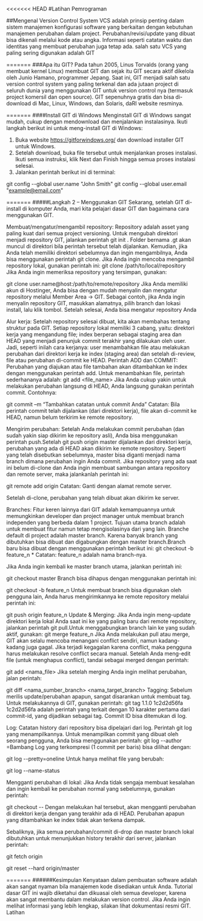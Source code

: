 <<<<<<< HEAD
#Latihan Pemrograman

##Mengenal Version Control System
VCS adalah prinsip penting dalam sistem manajemen konfigurasi software yang berkaitan dengan kebutuhan manajemen perubahan dalam project. Perubahan/revisi/update yang dibuat bisa dikenali melalui kode atau angka. Informasi seperti catatan waktu dan identitas yang membuat perubahan juga tetap ada.
salah satu VCS yang paling sering digunakan adalah GIT

=======
###Apa itu GIT?
Pada tahun 2005, Linus Torvalds (orang yang membuat kernel Linux) membuat GIT dan sejak itu GIT secara aktif dikelola oleh Junio Hamano, programmer Jepang. Saat ini, GIT menjadi salah satu version control system yang paling terkenal dan ada jutaan project di seluruh dunia yang menggunakan GIT untuk version control nya (termasuk project komersil dan open source). GIT sepenuhnya gratis dan bisa di-download di Mac, Linux, Windows, dan Solaris, daRI website resminya.

=======
####Install GIT di Windows
Menginstall GIT di Windows sangat mudah, cukup dengan mendownload dan menjalankan instalasinya. Ikuti langkah berikut ini untuk meng-install GIT di Windows:

1. Buka website https://gitforwindows.org/ dan download installer GIT untuk Windows.
2. Setelah download, buka file tersebut untuk menjalankan proses instalasi. Ikuti semua instruksi, klik Next dan Finish hingga semua proses instalasi selesai.
3. Jalankan perintah berikut ini di terminal:

git config --global user.name "John Smith"
git config --global user.email "example@email.com"

=======
#####Langkah 2 – Menggunakan GIT
Sekarang, setelah GIT di-install di komputer Anda, mari kita pelajari dasar GIT dan bagaimana cara menggunakan GIT.

Membuat/mengatur/mengambil repository: Repository adalah asset yang paling kuat dari semua project versioning. Untuk mengubah direktori menjadi repository GIT, jalankan perintah git init <directory>. Folder bernama .gt akan muncul di direktori bila perintah tersebut telah dijalankan. Kemudian, jika Anda telah memiliki direktori sebelumnya dan ingin mengambilnya, Anda bisa menggunakan perintah git clone. Jika Anda ingin mencoba mengambil repository lokal, gunakan perintah ini:
git clone /path/to/local/repository
Jika Anda ingin memeriksa repository yang tersimpan, gunakan:

git clone user.name@host:/path/to/remote/repository
Jika Anda memiliki akun di Hostinger, Anda bisa dengan mudah menyalin dan mengatur repository melalui Member Area -> GIT. Sebagai contoh, jika Anda ingin menyalin repository GIT, masukkan alamatnya, pilih branch dan lokasi install, lalu klik tombol.
Setelah selesai, Anda bisa mengatur repository Anda

Alur kerja: Setelah repository selesai dibuat, kita akan membahas tentang struktur pada GIT. Setiap repository lokal memiliki 3 cabang, yaitu: direktori kerja yang mengandung file; index berperan sebagai staging area dan HEAD yang menjadi penunjuk commit terakhir yang dilakukan oleh user. Jadi, seperti inilah cara kerjanya: user menambahkan file atau melakukan perubahan dari direktori kerja ke index (staging area) dan setelah di-review, file atau perubahan di-commit ke HEAD.
Perintah ADD dan COMMIT: Perubahan yang diajukan atau file tambahan akan ditambahkan ke index dengan menggunakan perintah add. Untuk menambahkan file, perintah sederhananya adalah:
git add <file_name>
Jika Anda cukup yakin untuk melakukan perubahan langsung di HEAD, Anda langsung gunakan perintah commit. Contohnya:

git commit –m “Tambahkan catatan untuk commit Anda”
Catatan: Bila perintah commit telah dijalankan (dari direktori kerja), file akan di-commit ke HEAD, namun belum terkirim ke remote repository.

Mengirim perubahan: Setelah Anda melakukan commit perubahan (dan sudah yakin siap dikirim ke repository asli), Anda bisa menggunakan perintah push.Setelah git push origin master dijalankan dari direktori kerja, perubahan yang ada di HEAD akan dikirim ke remote repository. Seperti yang telah disebutkan sebelumnya, master bisa diganti  menjadi nama branch dimana perubahan ingin Anda commit.
Jika repository yang ada saat ini belum di-clone dan Anda ingin membuat sambungan antara repository dan remote server, maka jalankanlah perintah ini:

git remote add origin <server>
Catatan: Ganti <server> dengan alamat remote server.

Setelah di-clone, perubahan yang telah dibuat akan dikirim ke server.

Branches: Fitur keren lainnya dari GIT adalah kemampuannya untuk memungkinkan developer dan project manager untuk membuat branch independen yang berbeda dalam 1 project. Tujuan utama branch adalah untuk membuat fitur namun tetap mengisolasinya dari yang lain. Branche default di project adalah master branch. Karena banyak branch yang dibutuhkan bisa dibuat dan digabungkan dengan master branch.Branch baru bisa dibuat dengan menggunakan perintah berikut ini:
git checkout -b feature_n *
Catatan: feature_n adalah nama branch-nya.

Jika Anda ingin kembali ke master branch utama, jalankan perintah ini:

git checkout master
Branch bisa dihapus dengan menggunakan perintah ini:

git checkout -b feature_n
Untuk membuat branch bisa digunakan oleh pengguna lain, Anda harus mengirimkannya ke remote repository melalui perintah ini:

git push origin feature_n
Update & Merging: Jika Anda ingin meng-update direktori kerja lokal Anda saat ini ke yang paling baru dari remote repository, jalankan perintah git pull.Untuk menggabungkan branch lain ke yang sudah aktif, gunakan:
git merge feature_n
Jika Anda melakukan pull atau merge, GIT akan selalu mencoba menangani conflict  sendiri, namun kadang-kadang juga gagal. Jika terjadi kegagalan karena conflict, maka pengguna harus melakukan resolve conflict secara manual. Setelah Anda meng-edit file (untuk menghapus conflict), tandai sebagai merged dengan perintah:

git add <nama_file>
Jika setelah merging Anda ingin melihat perubahan, jalan perintah:

git diff <nama_sumber_branch> <nama_target_branch>
Tagging: Sebelum merilis update/perubahan apapun, sangat disarankan untuk membuat tag. Untuk melakukannya di GIT, gunakan perintah:
git tag 1.1.0 1c2d2d56fa
1c2d2d56fa adalah perintah yang terkait dengan 10 karakter pertama dari commit-id, yang dijadikan sebagai tag. Commit ID bisa ditemukan di log.

Log: Catatan history dari repository bisa dipelajari dari log. Perintah git log yang menampilkannya. Untuk menampilkan commit yang dibuat oleh seorang pengguna, Anda bisa menggunakan perintah:
git log --author =Bambang
Log yang terkompresi (1 commit per baris) bisa dilihat dengan:

git log --pretty=oneline
Untuk hanya melihat file yang berubah:

git log --name-status
 

Mengganti perubahan di lokal: Jika Anda tidak sengaja membuat kesalahan dan ingin kembali ke perubahan normal yang sebelumnya, gunakan perintah:

git checkout -- <filename>
Dengan melakukan hal tersebut, akan mengganti perubahan di direktori kerja dengan yang terakhir ada di HEAD. Perubahan apapun yang ditambahkan ke index tidak akan terkena dampak.

Sebaliknya, jika semua perubahan/commit di-drop dan master branch lokal dibutuhkan untuk menunjukkan history terakhir dari server, jalankan perintah:

git fetch origin

git reset --hard origin/master

=======
######Kesimpulan
Kenyataan dalam pembuatan software adalah akan sangat nyaman bila manajemen kode disediakan untuk Anda. Tutorial dasar GIT ini wajib diketahui dan dikuasai oleh semua developer, karena akan sangat membantu dalam melakukan version control. Jika Anda ingin melihat informasi yang lebih lengkap, silakan lihat dokumentasi resmi GIT.
Latihan
